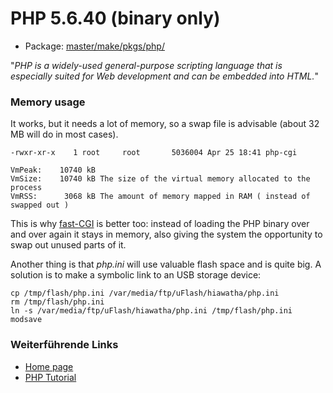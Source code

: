 # PHP 5.6.40 (binary only)
 - Package: [master/make/pkgs/php/](https://github.com/Freetz-NG/freetz-ng/tree/master/make/pkgs/php/)

"*PHP is a widely-used general-purpose scripting language that is
especially suited for Web development and can be embedded into HTML.*"

### Memory usage

It works, but it needs a lot of memory, so a swap file is advisable
(about 32 MB will do in most cases).

```
-rwxr-xr-x    1 root     root       5036004 Apr 25 18:41 php-cgi
```

```
VmPeak:    10740 kB
VmSize:    10740 kB The size of the virtual memory allocated to the process
VmRSS:      3068 kB The amount of memory mapped in RAM ( instead of swapped out )
```

This is why [fast-CGI](http://www.fastcgi.com/) is
better too: instead of loading the PHP binary over and over again it
stays in memory, also giving the system the opportunity to swap out
unused parts of it.

Another thing is that *php.ini* will use valuable flash space and is
quite big. A solution is to make a symbolic link to an USB storage
device:

```
cp /tmp/flash/php.ini /var/media/ftp/uFlash/hiawatha/php.ini
rm /tmp/flash/php.ini
ln -s /var/media/ftp/uFlash/hiawatha/php.ini /tmp/flash/php.ini
modsave
```

### Weiterführende Links

-   [Home page](http://www.php.net/)
-   [PHP Tutorial](http://www.w3schools.com/php/)
